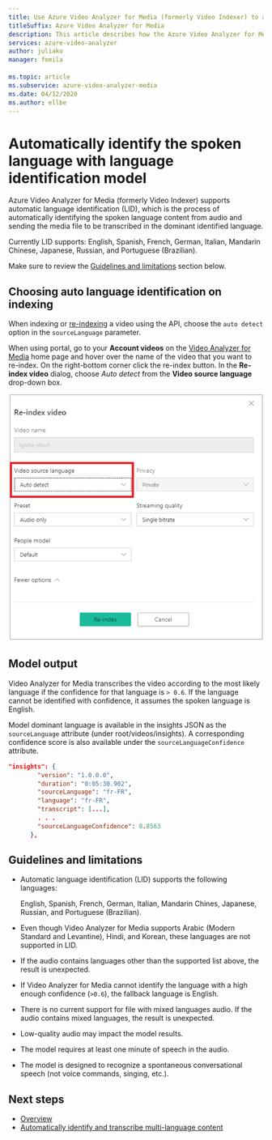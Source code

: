 ```yaml
---
title: Use Azure Video Analyzer for Media (formerly Video Indexer) to auto identify spoken languages  - Azure
titleSuffix: Azure Video Analyzer for Media
description: This article describes how the Azure Video Analyzer for Media (formerly Video Indexer) language identification model is used to automatically identifying the spoken language in a video.
services: azure-video-analyzer
author: juliako
manager: femila

ms.topic: article
ms.subservice: azure-video-analyzer-media
ms.date: 04/12/2020
ms.author: ellbe
---
```


# Automatically identify the spoken language with language identification model

Azure Video Analyzer for Media (formerly Video Indexer) supports automatic language identification (LID), which is the process of automatically identifying the spoken language content from audio and sending the media file to be transcribed in the dominant identified language. 

Currently LID supports: English, Spanish, French, German, Italian, Mandarin Chinese, Japanese, Russian, and Portuguese (Brazilian). 

Make sure to review the [Guidelines and limitations](#guidelines-and-limitations) section below.

## Choosing auto language identification on indexing

When indexing or [re-indexing](https://api-portal.videoindexer.ai/api-details#api=Operations&operation=Re-Index-Video) a video using the API, choose the `auto detect` option in the `sourceLanguage` parameter.

When using portal, go to your **Account videos** on the [Video Analyzer for Media](https://www.videoindexer.ai/) home page and hover over the name of the video that you want to re-index. On the right-bottom corner click the re-index button. In the **Re-index video** dialog, choose *Auto detect* from the **Video source language** drop-down box.

![auto detect](./media/language-identification-model/auto-detect.png)

## Model output

Video Analyzer for Media transcribes the video according to the most likely language if the confidence for that language is `> 0.6`. If the language cannot be identified with confidence, it assumes the spoken language is English. 

Model dominant language is available in the insights JSON as the `sourceLanguage` attribute (under root/videos/insights). A corresponding confidence score is also available under the `sourceLanguageConfidence` attribute.

```json
"insights": {
        "version": "1.0.0.0",
        "duration": "0:05:30.902",
        "sourceLanguage": "fr-FR",
        "language": "fr-FR",
        "transcript": [...],
        . . .
        "sourceLanguageConfidence": 0.8563
      },
```

## Guidelines and limitations

* Automatic language identification (LID) supports the following languages: 

    English, Spanish, French, German, Italian, Mandarin Chines, Japanese, Russian, and Portuguese (Brazilian).
* Even though Video Analyzer for Media supports Arabic (Modern Standard and Levantine), Hindi, and Korean, these languages are not supported in LID.
* If the audio contains languages other than the supported list above, the result is unexpected.
* If Video Analyzer for Media cannot identify the language with a high enough confidence (`>0.6`), the fallback language is English.
* There is no current support for file with mixed languages audio. If the audio contains mixed languages, the result is unexpected. 
* Low-quality audio may impact the model results.
* The model requires at least one minute of speech in the audio.
* The model is designed to recognize a spontaneous conversational speech (not voice commands, singing, etc.).

## Next steps

* [Overview](video-indexer-overview.md)
* [Automatically identify and transcribe multi-language content](multi-language-identification-transcription.md)
